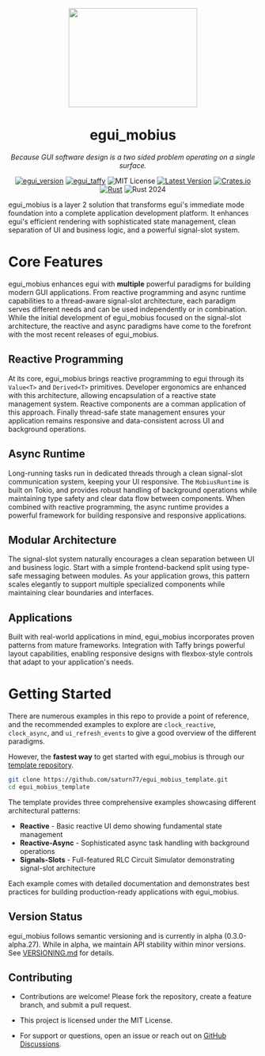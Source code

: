 <div align="center">
<img width=260 height=200 src="https://raw.githubusercontent.com/saturn77/egui_mobius/master/assets/mobius_strip.png"></img>

# egui_mobius  
*Because GUI software design is a two sided problem operating on a single surface.*

[![egui_version](https://img.shields.io/badge/egui-0.31.1-blue)](https://github.com/emilk/egui)
[![egui_taffy](https://img.shields.io/badge/egui__taffy-0.7.0-purple)](https://github.com/Veykril/egui_taffy)
![MIT License](https://img.shields.io/badge/license-MIT-blue.svg)
[![Latest Version](https://img.shields.io/badge/version-0.3.0--alpha.27-green.svg)](https://crates.io/crates/egui_mobius)
[![Crates.io](https://img.shields.io/crates/v/egui_mobius.svg)](https://crates.io/crates/egui_mobius)
[![Rust](https://github.com/saturn77/egui_mobius/actions/workflows/rust.yml/badge.svg?branch=master)](https://github.com/saturn77/egui_mobius/actions/workflows/rust.yml)
![Rust 2024](https://img.shields.io/badge/rust-2024-blue.svg)

</div>

egui_mobius is a layer 2 solution that transforms egui's immediate mode foundation into a complete application development platform. It enhances egui's efficient rendering with sophisticated state management, clean separation of UI and business logic, and a powerful signal-slot system. 

# Core Features

egui_mobius enhances egui with **multiple** powerful paradigms for building modern GUI applications. From reactive programming and async runtime capabilities to a thread-aware signal-slot architecture, each paradigm serves different needs and can be used independently or in combination. While the initial development of egui_mobius focused on the signal-slot architecture, the reactive and async paradigms have come to the forefront with the most recent releases of egui_mobius. 

## Reactive Programming
At its core, egui_mobius brings reactive programming to egui through its `Value<T>` and `Derived<T>` primitives. Developer ergonomics are enhanced with this architecture, allowing encapsulation of a reactive state management system. Reactive components are a comman application of this approach. Finally thread-safe state management ensures your application remains responsive and data-consistent across UI and background operations.

## Async Runtime
Long-running tasks run in dedicated threads through a clean signal-slot communication system, keeping your UI responsive. The `MobiusRuntime` is built on Tokio, and provides robust handling of background operations while maintaining type safety and clear data flow between components. When combined with reactive programming, the async runtime provides a powerful framework for building responsive and responsive applications.

## Modular Architecture
The signal-slot system naturally encourages a clean separation between UI and business logic. Start with a simple frontend-backend split using type-safe messaging between modules. As your application grows, this pattern scales elegantly to support multiple specialized components while maintaining clear boundaries and interfaces.

## Applications 
Built with real-world applications in mind, egui_mobius incorporates proven patterns from mature frameworks. Integration with Taffy brings powerful layout capabilities, enabling responsive designs with flexbox-style controls that adapt to your application's needs.


# Getting Started

There are numerous examples in this repo to provide a point of reference, and the recommended examples to explore are `clock_reactive`, `clock_async`, and `ui_refresh_events` to give a good overview of the different paradigms.

However, the **fastest way** to get started with egui_mobius is through our [template repository](https://github.com/saturn77/egui_mobius_template).

```bash
git clone https://github.com/saturn77/egui_mobius_template.git
cd egui_mobius_template
```

The template provides three comprehensive examples showcasing different architectural patterns:

* **Reactive** - Basic reactive UI demo showing fundamental state management
* **Reactive-Async** - Sophisticated async task handling with background operations
* **Signals-Slots** - Full-featured RLC Circuit Simulator demonstrating signal-slot architecture

Each example comes with detailed documentation and demonstrates best practices for building production-ready applications with egui_mobius.

## Version Status
egui_mobius follows semantic versioning and is currently in alpha (0.3.0-alpha.27). While in alpha, we maintain API stability within minor versions. See [VERSIONING.md](VERSIONING.md) for details.

## Contributing  
* Contributions are welcome! Please fork the repository, create a feature branch, and submit a pull request.  


* This project is licensed under the MIT License.  

* For support or questions, open an issue or reach out on [GitHub Discussions](https://github.com/saturn77/egui_mobius/discussions).
